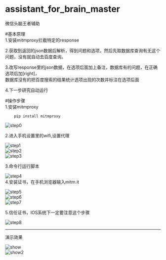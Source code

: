 # assistant_for_brain_master
微信头脑王者辅助

#基本原理<br>
1.安装mitmproxy拦截特定的response<br>

2.获取到返回的json数据后解析，得到问题和选项，然后先取数据库查询有无这个问题，没有就自动去百度查询。

3.改写response里的json数据，在选项后面加上备注，数据库有的问题，在正确选项后加[right]，<br>
    数据库没有的把百度搜索的结果统计选项出现的次数并标注在选项后面

4.下一步研究自动运行


#操作步骤<br>
1.安装mitmproxy<br>
~~~
    pip install mitmproxy
~~~
![step0](https://github.com/saury2013/assistant_for_brain_master/blob/master/imgs/step0.png)<br>

2.进入手机设置里的wifi,设置代理<br>

![step1](https://github.com/saury2013/assistant_for_brain_master/blob/master/imgs/step1.PNG)<br>
![step2](https://github.com/saury2013/assistant_for_brain_master/blob/master/imgs/step2.PNG)<br>
![step3](https://github.com/saury2013/assistant_for_brain_master/blob/master/imgs/step3.PNG)<br>

3.命令行运行脚本<br>

![step4](https://github.com/saury2013/assistant_for_brain_master/blob/master/imgs/step4.png)<br>
4.安装证书，在手机浏览器输入mitm.it<br>

![step5](https://github.com/saury2013/assistant_for_brain_master/blob/master/imgs/step5.PNG)<br>
![step6](https://github.com/saury2013/assistant_for_brain_master/blob/master/imgs/step6.PNG)<br>
![step7](https://github.com/saury2013/assistant_for_brain_master/blob/master/imgs/step7.PNG)<br>

5.信任证书，IOS系统下一定要注意这个步骤<br>

![step8](https://github.com/saury2013/assistant_for_brain_master/blob/master/imgs/step8.PNG)<br>
***
演示效果<br>

![show](https://github.com/saury2013/assistant_for_brain_master/blob/master/imgs/show.PNG)<br>
![show2](https://github.com/saury2013/assistant_for_brain_master/blob/master/imgs/show2.PNG)<br>
